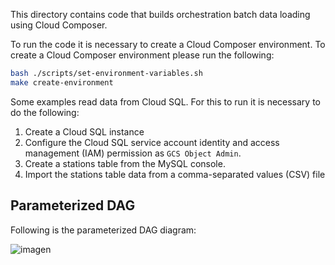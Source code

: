 This directory contains code that builds orchestration batch data loading using Cloud Composer.

To run the code it is necessary to create a Cloud Composer environment. To create a Cloud Composer environment please run the following:

```bash
bash ./scripts/set-environment-variables.sh
make create-environment
```

Some examples read data from Cloud SQL. For this to run it is necessary to do the following:

1. Create a Cloud SQL instance
2. Configure the Cloud SQL service account identity and access management (IAM) permission as `GCS Object Admin`.
3. Create a stations table from the MySQL console.
4. Import the stations table data from a comma-separated values (CSV) file


## Parameterized DAG

Following is the parameterized DAG diagram:

![imagen](https://user-images.githubusercontent.com/42701946/220198968-f55a5b73-6e3c-4368-b0d2-ad3835bbc431.png)
